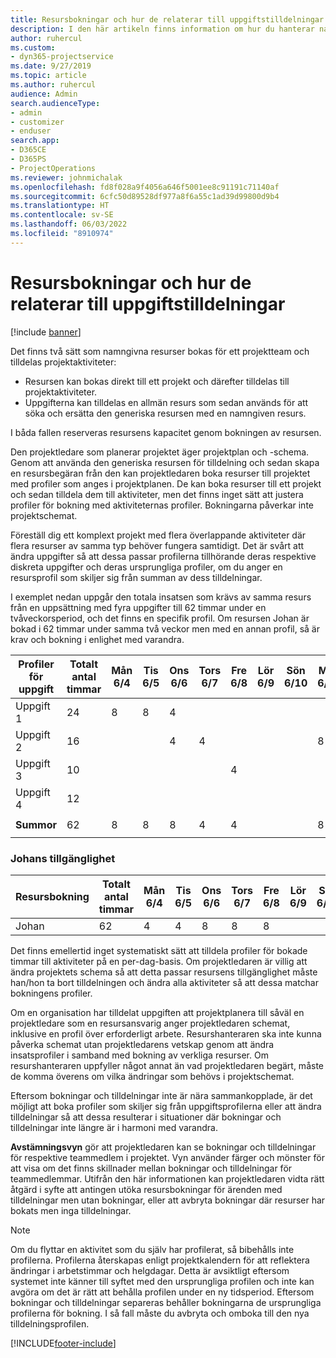 ```yaml
---
title: Resursbokningar och hur de relaterar till uppgiftstilldelningar
description: I den här artikeln finns information om hur du hanterar namngivna resurser, resursbokningar och aktivitetstilldelningar samt hur de relaterar till varandra.
author: ruhercul
ms.custom:
- dyn365-projectservice
ms.date: 9/27/2019
ms.topic: article
ms.author: ruhercul
audience: Admin
search.audienceType:
- admin
- customizer
- enduser
search.app:
- D365CE
- D365PS
- ProjectOperations
ms.reviewer: johnmichalak
ms.openlocfilehash: fd8f028a9f4056a646f5001ee8c91191c71140af
ms.sourcegitcommit: 6cfc50d89528df977a8f6a55c1ad39d99800d9b4
ms.translationtype: HT
ms.contentlocale: sv-SE
ms.lasthandoff: 06/03/2022
ms.locfileid: "8910974"
---
```

# <a name="resource-bookings-and-how-they-relate-to-task-assignments"></a>Resursbokningar och hur de relaterar till uppgiftstilldelningar

[!include [banner](../includes/psa-now-project-operations.md)]

Det finns två sätt som namngivna resurser bokas för ett projektteam och tilldelas projektaktiviteter:

- Resursen kan bokas direkt till ett projekt och därefter tilldelas till projektaktiviteter.
- Uppgifterna kan tilldelas en allmän resurs som sedan används för att söka och ersätta den generiska resursen med en namngiven resurs. 

I båda fallen reserveras resursens kapacitet genom bokningen av resursen.

Den projektledare som planerar projektet äger projektplan och -schema. Genom att använda den generiska resursen för tilldelning och sedan skapa en resursbegäran från den kan projektledaren boka resurser till projektet med profiler som anges i projektplanen. De kan boka resurser till ett projekt och sedan tilldela dem till aktiviteter, men det finns inget sätt att justera profiler för bokning med aktiviteternas profiler. Bokningarna påverkar inte projektschemat.

Föreställ dig ett komplext projekt med flera överlappande aktiviteter där flera resurser av samma typ behöver fungera samtidigt. Det är svårt att ändra uppgifter så att dessa passar profilerna tillhörande deras respektive diskreta uppgifter och deras ursprungliga profiler, om du anger en resursprofil som skiljer sig från summan av dess tilldelningar.

I exemplet nedan uppgår den totala insatsen som krävs av samma resurs från en uppsättning med fyra uppgifter till 62 timmar under en tvåveckorsperiod, och det finns en specifik profil. Om resursen Johan är bokad i 62 timmar under samma två veckor men med en annan profil, så är krav och bokning i enlighet med varandra.

| **Profiler för uppgift**    | **Totalt antal timmar** | Mån 6/4 | Tis 6/5 | Ons 6/6 | Tors 6/7 | Fre 6/8 | Lör 6/9 | Sön 6/10 | Mån 6/11 | Tis 6/12 | Ons 6/13 | Tors 6/14 | Fre 6/15 |
|----------------------|-----------------|--------|--------|--------|--------|--------|--------|---------|---------|---------|---------|---------|---------|
| Uppgift 1               | 24              | 8      | 8      | 4      |        |        |        |         |         |         | 4       |         |         |
| Uppgift 2               | 16              |        |        | 4      | 4      |        |        |         | 8       |         |         |         |         |
| Uppgift 3               | 10              |        |        |        |        | 4      |        |         |         | 4       |         | 2       |         |
| Uppgift 4               | 12              |        |        |        |        |        |        |         |         |         | 4       |         | 8       |
|                      |                 |        |        |        |        |        |        |         |         |         |         |         |         |
| **Summor**           | 62              | 8      | 8      | 8      | 4      | 4      |        |         | 8       | 4       | 8       | 2       | 8       |
|                      |                 |        |        |        |        |        |        |         |         |         |         |

### <a name="bobs-availability"></a>Johans tillgänglighet
| **Resursbokning** | **Totalt antal timmar** | Mån 6/4 | Tis 6/5 | Ons 6/6 | Tors 6/7 | Fre 6/8 | Lör 6/9 | Sön 6/10 | Mån 6/11 | Tis 6/12 | Ons 6/13 | Tors 6/14 | Fre 6/15 |
|------------------------|-----------------|--------|--------|--------|--------|--------|--------|---------|---------|---------|---------|---------|---------|
| Johan                    | 62              | 4      | 4      | 8      | 8      | 8      |        |         | 4       | 4       | 8       | 8       | 6       |

Det finns emellertid inget systematiskt sätt att tilldela profiler för bokade timmar till aktiviteter på en per-dag-basis. Om projektledaren är villig att ändra projektets schema så att detta passar resursens tillgänglighet måste han/hon ta bort tilldelningen och ändra alla aktiviteter så att dessa matchar bokningens profiler.

Om en organisation har tilldelat uppgiften att projektplanera till såväl en projektledare som en resursansvarig anger projektledaren schemat, inklusive en profil över erforderligt arbete. Resurshanteraren ska inte kunna påverka schemat utan projektledarens vetskap genom att ändra insatsprofiler i samband med bokning av verkliga resurser. Om resurshanteraren uppfyller något annat än vad projektledaren begärt, måste de komma överens om vilka ändringar som behövs i projektschemat.

Eftersom bokningar och tilldelningar inte är nära sammankopplade, är det möjligt att boka profiler som skiljer sig från uppgiftsprofilerna eller att ändra tilldelningar så att dessa resulterar i situationer där bokningar och tilldelningar inte längre är i harmoni med varandra.

**Avstämningsvyn** gör att projektledaren kan se bokningar och tilldelningar för respektive teammedlem i projektet. Vyn använder färger och mönster för att visa om det finns skillnader mellan bokningar och tilldelningar för teammedlemmar. Utifrån den här informationen kan projektledaren vidta rätt åtgärd i syfte att antingen utöka resursbokningar för ärenden med tilldelningar men utan bokningar, eller att avbryta bokningar där resurser har bokats men inga tilldelningar.

> [!NOTE]
> Om du flyttar en aktivitet som du själv har profilerat, så bibehålls inte profilerna. Profilerna återskapas enligt projektkalendern för att reflektera ändringar i arbetstimmar och helgdagar. Detta är avsiktligt eftersom systemet inte känner till syftet med den ursprungliga profilen och inte kan avgöra om det är rätt att behålla profilen under en ny tidsperiod. Eftersom bokningar och tilldelningar separeras behåller bokningarna de ursprungliga profilerna för bokning. I så fall måste du avbryta och omboka till den nya tilldelningsprofilen.



[!INCLUDE[footer-include](../includes/footer-banner.md)]
